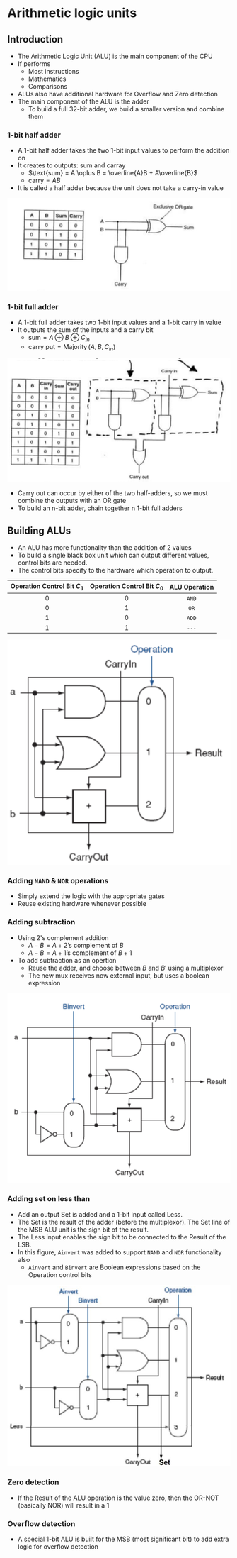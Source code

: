 # Arithmetic logic units

## Introduction

- The Arithmetic Logic Unit (ALU) is the main component of the CPU
- If performs
    - Most instructions
    - Mathematics
    - Comparisons
- ALUs also have additional hardware for Overflow and Zero detection
- The main component of the ALU is the adder
    - To build a full 32-bit adder, we build a smaller version and combine them

### 1-bit half adder

- A 1-bit half adder takes the two 1-bit input values to perform the addition on
- It creates to outputs: sum and carray
    - $\text{sum} = A \oplus B = \overline{A}B + A\overline{B}$
    - $\text{carry} = AB$
- It is called a half adder because the unit does not take a carry-in value

![Half Adder](./figures/half-adder.png)

### 1-bit full adder

- A 1-bit full adder takes two 1-bit input values and a 1-bit carry in value
- It outputs the sum of the inputs and a carry bit
    - $\text{sum} = A \oplus B \oplus C_{in}$
    - $\text{carry put} = \operatorname{Majority}(A, B, C_{in})$

![Full Adder](./figures/full-adder.png)

- Carry out can occur by either of the two half-adders, so we must combine the outputs with an OR gate
- To build an n-bit adder, chain together n 1-bit full adders

## Building ALUs

- An ALU has more functionality than the addition of 2 values
- To build a single black box unit which can output different values, control bits are needed.
- The control bits specify to the hardware which operation to output.

| Operation Control Bit $C_{1}$ | Operation Control Bit $C_{0}$ | ALU Operation |
|:-----------------------:|:------------------------:|:--------------:|
| $0$ | $0$ | `AND` |
| $0$ | $1$ | `OR` |
| $1$ | $0$ | `ADD` |
| $1$ | $1$ | `---`

![3 Operation ALU](./figures/three-op-alu.png)

### Adding `NAND` & `NOR` operations

- Simply extend the logic with the appropriate gates
- Reuse existing hardware whenever possible

### Adding subtraction

- Using 2's complement addition
    - $A - B = A + \text{2's complement of } B$
    - $A - B = A + \text{1's complement of } B + 1$ 
- To add subtraction as an opertion
    - Reuse the adder, and choose between $B$ and $B'$ using a multiplexor
    - The new mux receives now external input, but uses a boolean expression

![ALU with Subtraction](./figures/alu-with-subtraction.png)

### Adding set on less than

- Add an output Set is added and a 1-bit input called Less.
- The Set is the result of the adder (before the multiplexor). The Set line of the MSB ALU unit is the sign bit of the result.
- The Less input enables the sign bit to be connected to the Result of the LSB.
- In this figure, `Ainvert` was added to support `NAND` and `NOR` functionality also
    - `Ainvert` and `Binvert` are Boolean expressions based on the Operation control bits

![ALU with SLT](./figures/alu-with-slt.png)

### Zero detection

- If the Result of the ALU operation is the value zero, then the OR-NOT (basically NOR) will result in a 1

### Overflow detection

- A special 1-bit ALU is built for the MSB (most significant bit) to add extra logic for overflow detection



